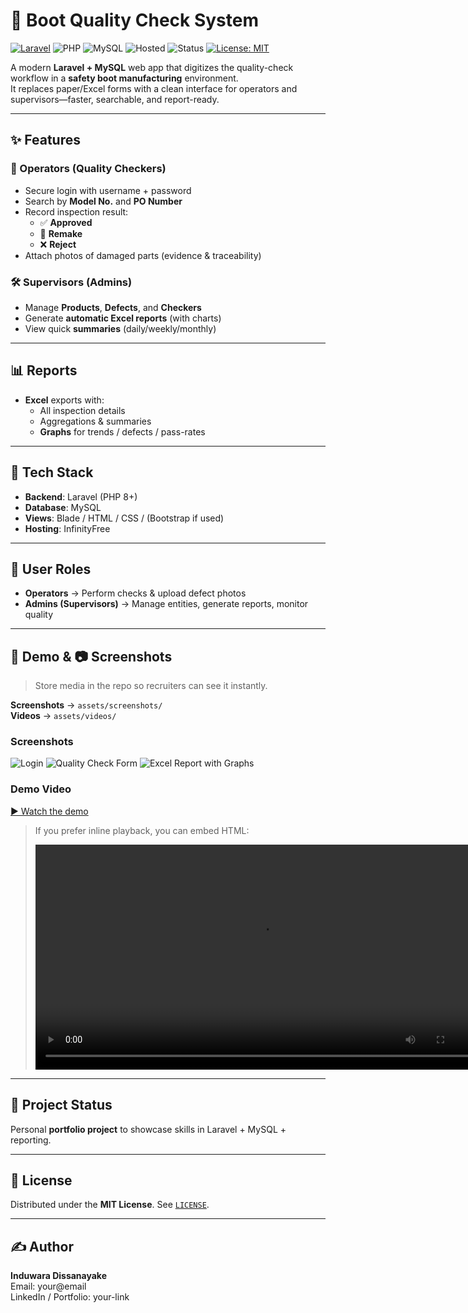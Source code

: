 # 🥾 Boot Quality Check System

<div align="left">

[![Laravel](https://img.shields.io/badge/Laravel-Framework-FF2D20?logo=laravel&logoColor=white)](https://laravel.com/)
![PHP](https://img.shields.io/badge/PHP-8%2B-777BB4?logo=php&logoColor=white)
![MySQL](https://img.shields.io/badge/MySQL-Database-4479A1?logo=mysql&logoColor=white)
![Hosted](https://img.shields.io/badge/Hosted-InfinityFree-2C6BFF)
![Status](https://img.shields.io/badge/Status-Portfolio%20Project-8A2BE2)
[![License: MIT](https://img.shields.io/badge/License-MIT-green.svg)](LICENSE)

</div>

A modern **Laravel + MySQL** web app that digitizes the quality-check workflow in a **safety boot manufacturing** environment.  
It replaces paper/Excel forms with a clean interface for operators and supervisors—faster, searchable, and report-ready.


---

## ✨ Features

### 👷 Operators (Quality Checkers)
- Secure login with username + password
- Search by **Model No.** and **PO Number**
- Record inspection result:
  - ✅ **Approved**
  - 🔄 **Remake**
  - ❌ **Reject**
- Attach photos of damaged parts (evidence & traceability)

### 🛠️ Supervisors (Admins)
- Manage **Products**, **Defects**, and **Checkers**
- Generate **automatic Excel reports** (with charts)
- View quick **summaries** (daily/weekly/monthly)

---

## 📊 Reports
- **Excel** exports with:
  - All inspection details
  - Aggregations & summaries
  - **Graphs** for trends / defects / pass-rates

---

## 🧱 Tech Stack
- **Backend**: Laravel (PHP 8+)
- **Database**: MySQL
- **Views**: Blade / HTML / CSS / (Bootstrap if used)
- **Hosting**: InfinityFree

---

## 👤 User Roles
- **Operators** → Perform checks & upload defect photos  
- **Admins (Supervisors)** → Manage entities, generate reports, monitor quality

---

## 🎥 Demo & 📷 Screenshots

> Store media in the repo so recruiters can see it instantly.

**Screenshots** → `assets/screenshots/`  
**Videos** → `assets/videos/`  

### Screenshots
<!-- Replace these filenames with yours -->
![Login](assets/screenshots/login.png)
![Quality Check Form](assets/screenshots/qc-form.png)
![Excel Report with Graphs](assets/screenshots/report-graphs.png)

### Demo Video
<!-- Prefer MP4 under 100 MB or a short GIF -->
[▶ Watch the demo](assets/videos/demo.mp4)

> If you prefer inline playback, you can embed HTML:
>
> <video src="assets/videos/demo.mp4" controls title="QC Demo" width="720"></video>

---

## 📌 Project Status
Personal **portfolio project** to showcase skills in Laravel + MySQL + reporting.

---

## 📄 License
Distributed under the **MIT License**. See [`LICENSE`](LICENSE).

---

## ✍️ Author
**Induwara Dissanayake**  
Email: your@email  
LinkedIn / Portfolio: your-link
